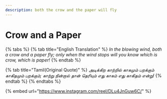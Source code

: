 ```yaml
---
description: both the crow and the paper will fly
---
```


# Crow and a Paper

{% tabs %}
{% tab title="English Translation" %}
_In the blowing wind, both a crow and a paper fly; only when the wind stops will you know which is crow, which is paper!_
{% endtab %}

{% tab title="Tamil(Original Quote)" %}
_அடிக்கிற காற்றில் காகமும் பறக்கும் காகிதமும் பறக்கும்; காற்று நின்றால் தான் தெரியும் எது காகம் எது காகிதம் என்று!_
{% endtab %}
{% endtabs %}



{% embed url="https://www.instagram.com/reel/DLu4JnGuw6C/" %}
